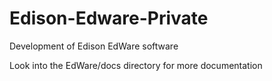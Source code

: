 Edison-Edware-Private
=====================

Development of Edison EdWare software

Look into the EdWare/docs directory for more documentation
